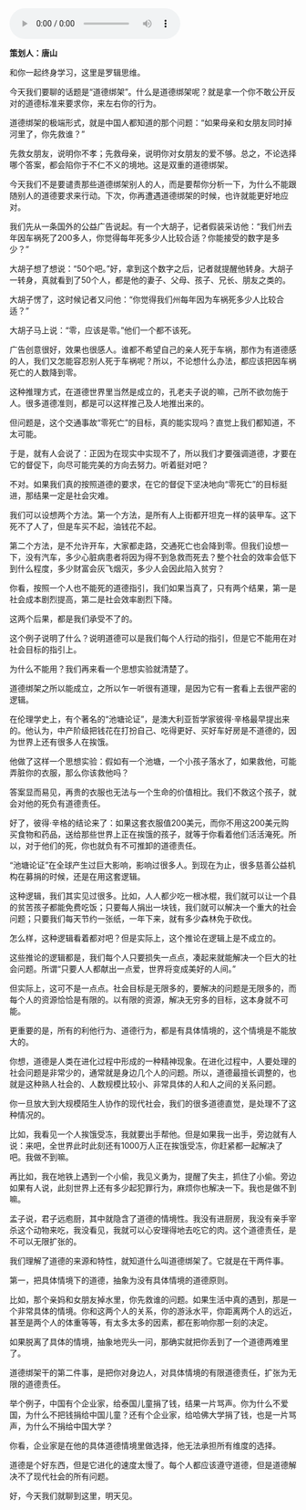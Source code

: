 <audio src="http://igetoss.cdn.igetget.com/mp3/201712/13/201712132310499905229333.mp3" controls="controls">您的浏览器不支持 audio 标签。</audio><p><b>策划人：唐山</b></p><p>和你一起终身学习，这里是罗辑思维。</p><p>今天我们要聊的话题是“道德绑架”。什么是道德绑架呢？就是拿一个你不敢公开反对的道德标准来要求你，来左右你的行为。</p><p>道德绑架的极端形式，就是中国人都知道的那个问题：“如果母亲和女朋友同时掉河里了，你先救谁？”</p><p>先救女朋友，说明你不孝；先救母亲，说明你对女朋友的爱不够。总之，不论选择哪个答案，都会陷你于不仁不义的境地。这是双重的道德绑架。</p><p>今天我们不是要谴责那些道德绑架别人的人，而是要帮你分析一下，为什么不能跟随别人的道德要求来行动。下次，你再遭遇道德绑架的时候，也许就能更好地应对。</p><p>我们先从一条国外的公益广告说起。有一个大胡子，记者假装采访他：“我们州去年因车祸死了200多人，你觉得每年死多少人比较合适？你能接受的数字是多少？”</p><p>大胡子想了想说：“50个吧。”好，拿到这个数字之后，记者就提醒他转身。大胡子一转身，真就看到了50个人，都是他的妻子、父母、孩子、兄长、朋友之类的。</p><p>大胡子愣了，这时候记者又问他：“你觉得我们州每年因为车祸死多少人比较合适？”</p><p>大胡子马上说：“零，应该是零。”他们一个都不该死。</p><p>广告创意很好，效果也很感人。谁都不希望自己的亲人死于车祸，那作为有道德感的人，我们又怎能容忍别人死于车祸呢？所以，不论想什么办法，都应该把因车祸死亡的人数降到零。</p><p>这种推理方式，在道德世界里当然是成立的，孔老夫子说的嘛，己所不欲勿施于人。很多道德准则，都是可以这样推己及人地推出来的。</p><p>但问题是，这个交通事故“零死亡”的目标，真的能实现吗？直觉上我们都知道，不太可能。</p><p>于是，就有人会说了：正因为在现实中实现不了，所以我们才要强调道德，才要在它的督促下，向尽可能完美的方向去努力。听着挺对吧？</p><p>不对。如果我们真的按照道德的要求，在它的督促下坚决地向“零死亡”的目标挺进，那结果一定是社会灾难。</p><p>我们可以设想两个方法。第一个方法，是所有人上街都开坦克一样的装甲车。这下死不了人了，但是车买不起，油钱花不起。</p><p>第二个方法，是不允许开车，大家都走路，交通死亡也会降到零。但我们设想一下，没有汽车，多少心脏病患者将因为得不到急救而死去？整个社会的效率会低下到什么程度，多少财富会灰飞烟灭，多少人会因此陷入贫穷？</p><p>你看，按照一个人也不能死的道德指引，我们如果当真了，只有两个结果，第一是社会成本剧烈提高，第二是社会效率剧烈下降。</p><p>这两个后果，都是我们承受不了的。</p><p>这个例子说明了什么？说明道德可以是我们每个人行动的指引，但是它不能用在对社会目标的指引上。</p><p>为什么不能用？我们再来看一个思想实验就清楚了。</p><p>道德绑架之所以能成立，之所以乍一听很有道理，是因为它有一套看上去很严密的逻辑。</p><p>在伦理学史上，有个著名的“池塘论证”，是澳大利亚哲学家彼得·辛格最早提出来的。他认为，中产阶级把钱花在打扮自己、吃得更好、买好车好房是不道德的，因为世界上还有很多人在挨饿。</p><p>他做了这样一个思想实验：假如有一个池塘，一个小孩子落水了，如果救他，可能弄脏你的衣服，那么你该救他吗？</p><p>答案显而易见，再贵的衣服也无法与一个生命的价值相比。我们不救这个孩子，就会对他的死负有道德责任。</p><p>好了，彼得·辛格的结论来了：如果这套衣服值200美元，而你不用这200美元购买食物和药品，送给那些世界上正在挨饿的孩子，就等于你看着他们活活淹死。所以，对于他们的死，你也就负有不可推卸的道德责任。</p><p>“池塘论证”在全球产生过巨大影响，影响过很多人。到现在为止，很多慈善公益机构在募捐的时候，还是在用这套逻辑。</p><p>这种逻辑，我们其实见过很多。比如，人人都少吃一根冰棍，我们就可以让一个县的贫苦孩子都能免费吃饭；只要每人捐出一块钱，我们就可以解决一个重大的社会问题；只要我们每天节约一张纸，一年下来，就有多少森林免于砍伐。</p><p>怎么样，这种逻辑看着都对吧？但是实际上，这个推论在逻辑上是不成立的。</p><p>这些推论的逻辑都是，我们每个人只要损失一点点，凑起来就能解决一个巨大的社会问题。所谓“只要人人都献出一点爱，世界将变成美好的人间。”</p><p>但实际上，这可不是一点点。社会目标是无限多的，要解决的问题是无限多的，而每个人的资源恰恰是有限的。以有限的资源，解决无穷多的目标，这本身就不可能。</p><p>更重要的是，所有的利他行为、道德行为，都是有具体情境的，这个情境是不能放大的。</p><p>你想，道德是人类在进化过程中形成的一种精神现象。在进化过程中，人要处理的社会问题是非常少的，通常就是身边几个人的问题。所以，道德最擅长调整的，也就是这种熟人社会的、人数规模比较小、非常具体的人和人之间的关系问题。</p><p>你一旦放大到大规模陌生人协作的现代社会，我们的很多道德直觉，是处理不了这种情况的。</p><p>比如，我看见一个人挨饿受冻，我就要出手帮他。但是如果我一出手，旁边就有人说：来吧，全世界此时此刻还有1000万人正在挨饿受冻，你赶紧都一起解决了吧。我做不到嘛。</p><p>再比如，我在地铁上遇到一个小偷，我见义勇为，提醒了失主，抓住了小偷。旁边如果有人说，此刻世界上还有多少起犯罪行为，麻烦你也解决一下。我也是做不到嘛。</p><p>孟子说，君子远庖厨，其中就隐含了道德的情境性。我没有进厨房，我没有亲手宰杀这个动物来吃，我没看见，我就可以心安理得地去吃它的肉。这个道德责任，是不可以无限扩张的。</p><p>我们理解了道德的来源和特性，就知道什么叫道德绑架了。它就是在干两件事。</p><p>第一，把具体情境下的道德，抽象为没有具体情境的道德原则。</p><p>比如，那个亲妈和女朋友掉水里，你先救谁的问题。如果生活中真的遇到，那是一个非常具体的情境。你和这两个人的关系，你的游泳水平，你距离两个人的远近，甚至是两个人的体重等等，有太多太多的因素，都在影响你那一刻的决定。</p><p>如果脱离了具体的情境，抽象地兜头一问，那确实就把你丢到了一个道德两难里了。</p><p>道德绑架干的第二件事，是把你对身边人，对具体情境的有限道德责任，扩张为无限的道德责任。</p><p>举个例子，中国有个企业家，给泰国儿童捐了钱，结果一片骂声。你为什么不爱国，为什么不把钱捐给中国儿童？还有个企业家，给哈佛大学捐了钱，也是一片骂声，为什么不捐给中国大学？</p><p>你看，企业家是在他的具体道德情境里做选择，他无法承担所有维度的选择。</p><p>道德是个好东西，但是它进化的速度太慢了。每个人都应该遵守道德，但是道德解决不了现代社会的所有问题。</p><p>好，今天我们就聊到这里，明天见。</p>